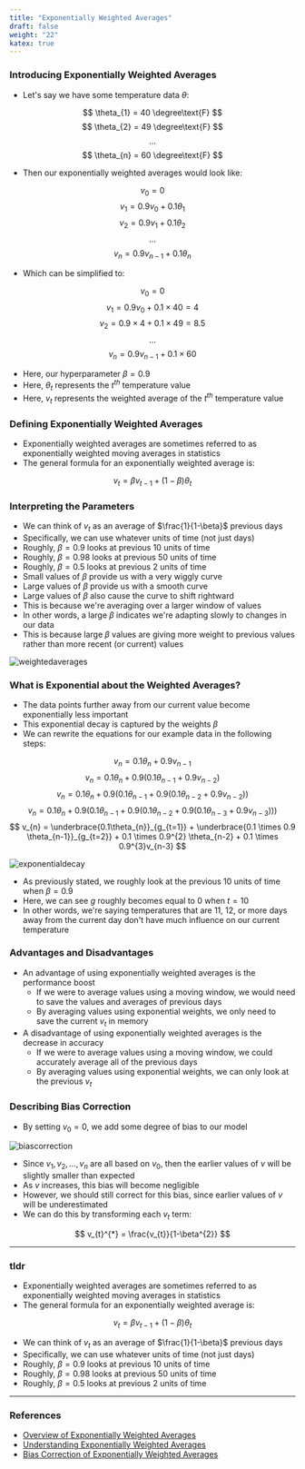 ```yaml
---
title: "Exponentially Weighted Averages"
draft: false
weight: "22"
katex: true
---
```


### Introducing Exponentially Weighted Averages
- Let's say we have some temperature data $\theta$:

$$ \theta_{1} = 40 \degree\text{F} $$
$$ \theta_{2} = 49 \degree\text{F} $$
$$ ... $$
$$ \theta_{n} = 60 \degree\text{F} $$

- Then our exponentially weighted averages would look like:

$$ v_{0} = 0 $$
$$ v_{1} = 0.9v_{0} + 0.1 \theta_{1} $$
$$ v_{2} = 0.9v_{1} + 0.1 \theta_{2} $$
$$ ... $$
$$ v_{n} = 0.9v_{n-1} + 0.1 \theta_{n} $$

- Which can be simplified to:

$$ v_{0} = 0 $$
$$ v_{1} = 0.9v_{0} + 0.1 \times 40 = 4 $$
$$ v_{2} = 0.9 \times 4 + 0.1 \times 49 = 8.5 $$
$$ ... $$
$$ v_{n} = 0.9v_{n-1} + 0.1 \times 60 $$

- Here, our hyperparameter $\beta = 0.9$
- Here, $\theta_{t}$ represents the $t^{th}$ temperature value
- Here, $v_{t}$ represents the weighted average of the $t^{th}$ temperature value

### Defining Exponentially Weighted Averages
- Exponentially weighted averages are sometimes referred to as exponentially weighted moving averages in statistics
- The general formula for an exponentially weighted average is:

$$ v_{t} = \beta v_{t-1} + (1-\beta) \theta_{t} $$

### Interpreting the Parameters
- We can think of $v_{t}$ as an average of $\frac{1}{1-\beta}$ previous days
- Specifically, we can use whatever units of time (not just days)
- Roughly, $\beta = 0.9$ looks at previous $10$ units of time
- Roughly, $\beta = 0.98$ looks at previous $50$ units of time
- Roughly, $\beta = 0.5$ looks at previous $2$ units of time
- Small values of $\beta$ provide us with a very wiggly curve
- Large values of $\beta$ provide us with a smooth curve
- Large values of $\beta$ also cause the curve to shift rightward
- This is because we're averaging over a larger window of values
- In other words, a large $\beta$ indicates we're adapting slowly to changes in our data
- This is because large $\beta$ values are giving more weight to previous values rather than more recent (or current) values

![weightedaverages](/img/weighted_averages.svg)

### What is Exponential about the Weighted Averages?
- The data points further away from our current value become exponentially less important
- This exponential decay is captured by the weights $\beta$
- We can rewrite the equations for our example data in the following steps:

$$ v_{n} = 0.1\theta_{n} + 0.9v_{n-1} $$
$$ v_{n} = 0.1\theta_{n} + 0.9(0.1\theta_{n-1} + 0.9v_{n-2}) $$
$$ v_{n} = 0.1\theta_{n} + 0.9(0.1\theta_{n-1} + 0.9(0.1\theta_{n-2} + 0.9v_{n-2})) $$
$$ v_{n} = 0.1\theta_{n} + 0.9(0.1\theta_{n-1} + 0.9(0.1\theta_{n-2} + 0.9(0.1\theta_{n-3} + 0.9v_{n-3}))) $$
$$ v_{n} = \underbrace{0.1\theta_{n}}_{g_{t=1}} + \underbrace{0.1 \times 0.9 \theta_{n-1}}_{g_{t=2}} + 0.1 \times 0.9^{2} \theta_{n-2} + 0.1 \times 0.9^{3}v_{n-3} $$

![exponentialdecay](/img/exponential_decay.svg)

- As previously stated, we roughly look at the previous $10$ units of time when $\beta = 0.9$
- Here, we can see $g$ roughly becomes equal to $0$ when $t=10$
- In other words, we're saying temperatures that are $11$, $12$, or more days away from the current day don't have much influence on our current temperature

### Advantages and Disadvantages
- An advantage of using exponentially weighted averages is the performance boost
	- If we were to average values using a moving window, we would need to save the values and averages of previous days
	- By averaging values using exponential weights, we only need to save the current $v_{t}$ in memory
- A disadvantage of using exponentially weighted averages is the decrease in accuracy
	- If we were to average values using a moving window, we could accurately average all of the previous days
	- By averaging values using exponential weights, we can only look at the previous $v_{t}$

### Describing Bias Correction
- By setting $v_{0}=0$, we add some degree of bias to our model

![biascorrection](/img/weighted_averages_bias.svg)

- Since $v_{1}, v_{2},...,v_{n}$ are all based on $v_{0}$, then the earlier values of $v$ will be slightly smaller than expected
- As $v$ increases, this bias will become negligible
- However, we should still correct for this bias, since earlier values of $v$ will be underestimated
- We can do this by transforming each $v_{t}$ term:

$$ v_{t}^{*} = \frac{v_{t}}{1-\beta^{2}} $$

---

### tldr
- Exponentially weighted averages are sometimes referred to as exponentially weighted moving averages in statistics
- The general formula for an exponentially weighted average is:

$$ v_{t} = \beta v_{t-1} + (1-\beta) \theta_{t} $$

- We can think of $v_{t}$ as an average of $\frac{1}{1-\beta}$ previous days
- Specifically, we can use whatever units of time (not just days)
- Roughly, $\beta = 0.9$ looks at previous $10$ units of time
- Roughly, $\beta = 0.98$ looks at previous $50$ units of time
- Roughly, $\beta = 0.5$ looks at previous $2$ units of time

---

### References
- [Overview of Exponentially Weighted Averages](https://www.youtube.com/watch?v=lAq96T8FkTw&list=PLkDaE6sCZn6Hn0vK8co82zjQtt3T2Nkqc&index=17)
- [Understanding Exponentially Weighted Averages](https://www.youtube.com/watch?v=NxTFlzBjS-4&list=PLkDaE6sCZn6Hn0vK8co82zjQtt3T2Nkqc&index=18)
- [Bias Correction of Exponentially Weighted Averages](https://www.youtube.com/watch?v=lWzo8CajF5s&list=PLkDaE6sCZn6Hn0vK8co82zjQtt3T2Nkqc&index=19)
